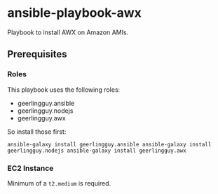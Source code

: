# ansible-playbook-awx

Playbook to install AWX on Amazon AMIs.

## Prerequisites

### Roles
This playbook uses the following roles:

* geerlingguy.ansible
* geerlingguy.nodejs
* geerlingguy.awx

So install those first:

`
ansible-galaxy install geerlingguy.ansible
ansible-galaxy install geerlingguy.nodejs
ansible-galaxy install geerlingguy.awx
`

### EC2 Instance
Minimum of a `t2.medium` is required.
